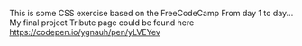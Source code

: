 This is some CSS exercise based on the FreeCodeCamp
From day 1 to day...
My final project Tribute page could be found here
https://codepen.io/ygnauh/pen/yLVEYev
